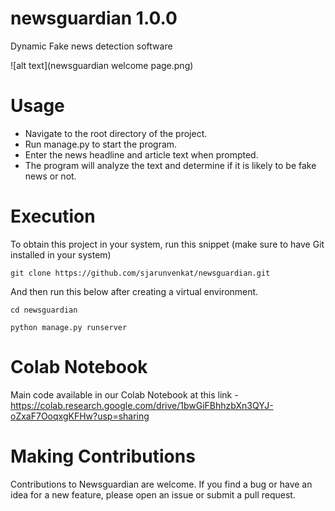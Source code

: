 # newsguardian 1.0.0
Dynamic Fake news detection software 

![alt text](newsguardian welcome page.png)

# Usage
* Navigate to the root directory of the project.
* Run manage.py to start the program.
* Enter the news headline and article text when prompted.
* The program will analyze the text and determine if it is likely to be fake news or not.

# Execution

To obtain this project in your system, run this snippet (make sure to have Git installed in your system)
```
git clone https://github.com/sjarunvenkat/newsguardian.git
```
And then run this below after creating a virtual environment.
```
cd newsguardian
```

```
python manage.py runserver
```
# Colab Notebook

Main code available in our Colab Notebook at this link - https://colab.research.google.com/drive/1bwGiFBhhzbXn3QYJ-oZxaF7OoqxgKFHw?usp=sharing

# Making Contributions
Contributions to Newsguardian are welcome. If you find a bug or have an idea for a new feature, please open an issue or submit a pull request.

